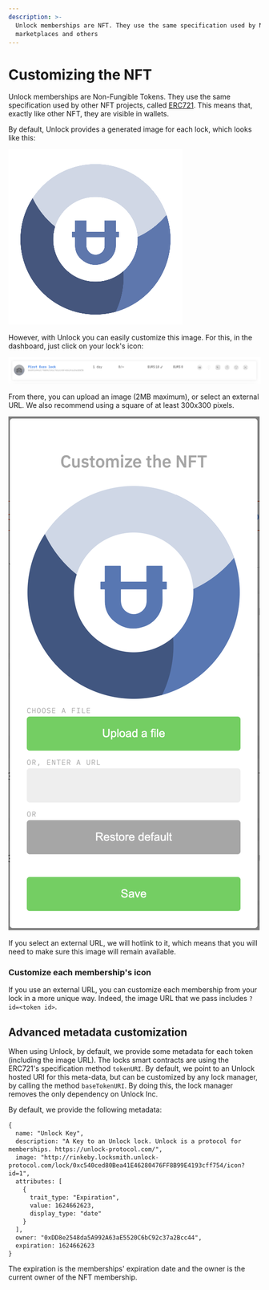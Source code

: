 ```yaml
---
description: >-
  Unlock memberships are NFT. They use the same specification used by NFT
  marketplaces and others
---
```


# Customizing the NFT

Unlock memberships are Non-Fungible Tokens. They use the same specification used by other NFT projects, called [ERC721](http://erc721.org/). This means that, exactly like other NFT, they are visible in wallets.

By default, Unlock provides a generated image for each lock, which looks like this:

![Example of generate logo image](../.gitbook/assets/logo-example.png)

However, with Unlock you can easily customize this image. For this, in the dashboard, just click on your lock's icon:

![When hovered, you can click the camera to customize the image](../.gitbook/assets/image%20%2825%29.png)

From there, you can upload an image \(2MB maximum\), or select an external URL. We also recommend using a square of at least 300x300 pixels.

![](../.gitbook/assets/image%20%2823%29.png)

If you select an external URL, we will hotlink to it, which means that you will need to make sure this image will remain available.

### Customize each membership's icon

If you use an external URL, you can customize each membership from your lock in a more unique way. Indeed, the image URL that we pass includes `?id=<token id>`.

## Advanced metadata customization

When using Unlock, by default, we provide some metadata for each token \(including the image URL\). The locks smart contracts are using the ERC721's specification method `tokenURI`. By default, we point to an Unlock hosted URI for this meta-data, but can be customized by any lock manager, by calling the method `baseTokenURI`. By doing this, the lock manager removes the only dependency on Unlock Inc.

By default, we provide the following metadata:

```text
{
  name: "Unlock Key",
  description: "A Key to an Unlock lock. Unlock is a protocol for memberships. https://unlock-protocol.com/",
  image: "http://rinkeby.locksmith.unlock-protocol.com/lock/0xc540ced80Bea41E46280476FF8B99E4193cff754/icon?id=1",
  attributes: [
    {
      trait_type: "Expiration",
      value: 1624662623,
      display_type: "date"
    }
  ],
  owner: "0xDD8e2548da5A992A63aE5520C6bC92c37a2Bcc44",
  expiration: 1624662623
}
```

The expiration is the memberships' expiration date and the owner is the current owner of the NFT membership.

